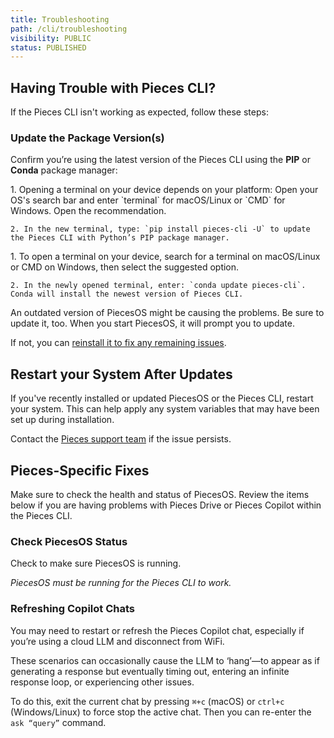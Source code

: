 ```yaml
---
title: Troubleshooting
path: /cli/troubleshooting
visibility: PUBLIC
status: PUBLISHED
---
```


## Having Trouble with Pieces CLI?

If the Pieces CLI isn't working as expected, follow these steps:

### Update the Package Version(s)

Confirm you’re using the latest version of the Pieces CLI using the **PIP** or **Conda** package manager:

<Tabs>
  <TabItem title="PIP">
    1. Opening a terminal on your device depends on your platform: Open your OS's search bar and enter `terminal` for macOS/Linux or `CMD` for Windows. Open the recommendation.

    2. In the new terminal, type: `pip install pieces-cli -U` to update the Pieces CLI with Python’s PIP package manager.
  </TabItem>

  <TabItem title="Conda">
    1. To open a terminal on your device, search for a terminal on macOS/Linux or CMD on Windows, then select the suggested option.

    2. In the newly opened terminal, enter: `conda update pieces-cli`. Conda will install the newest version of Pieces CLI.
  </TabItem>
</Tabs>

An outdated version of PiecesOS might be causing the problems. Be sure to update it, too. When you start PiecesOS, it will prompt you to update.

If not, you can [reinstall it to fix any remaining issues](/products/core-dependencies/pieces-os/manual-installation#manual-download--installation).

## Restart your System After Updates

If you've recently installed or updated PiecesOS or the Pieces CLI, restart your system. This can help apply any system variables that may have been set up during installation.

Contact the [Pieces support team](https://getpieces.typeform.com/to/mCjBSIjF#docs-vscode) if the issue persists.

## Pieces-Specific Fixes

Make sure to check the health and status of PiecesOS. Review the items below if you are having problems with Pieces Drive or Pieces Copilot within the Pieces CLI.

### Check PiecesOS Status

Check to make sure PiecesOS is running.

<pos-check />

*PiecesOS must be running for the Pieces CLI to work.*

### Refreshing Copilot Chats

You may need to restart or refresh the Pieces Copilot chat, especially if you’re using a cloud LLM and disconnect from WiFi.

These scenarios can occasionally cause the LLM to ‘hang’—to appear as if generating a response but eventually timing out, entering an infinite response loop, or experiencing other issues.

To do this, exit the current chat by pressing `⌘+c` (macOS) or `ctrl+c` (Windows/Linux) to force stop the active chat. Then you can re-enter the `ask “query”` command.
